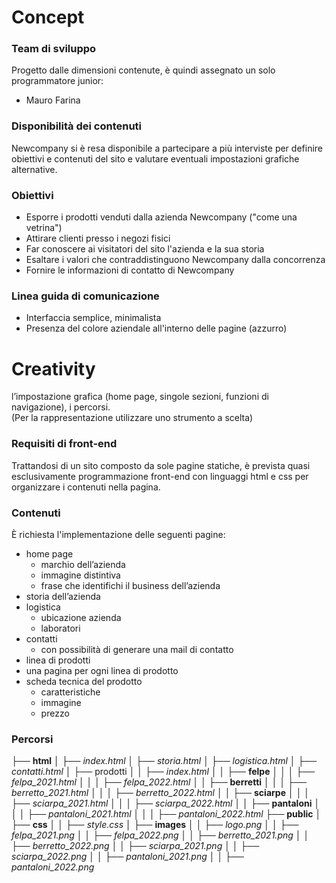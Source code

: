 # Concept

### Team di sviluppo

Progetto dalle dimensioni contenute, è quindi assegnato un solo programmatore junior:
- Mauro Farina

### Disponibilità dei contenuti

Newcompany si è resa disponibile a partecipare a più interviste per definire obiettivi e contenuti del sito e valutare eventuali impostazioni grafiche alternative.

### Obiettivi

- Esporre i prodotti venduti dalla azienda Newcompany ("come una vetrina")
- Attirare clienti presso i negozi fisici
- Far conoscere ai visitatori del sito l'azienda e la sua storia
- Esaltare i valori che contraddistinguono Newcompany dalla concorrenza
- Fornire le informazioni di contatto di Newcompany

### Linea guida di comunicazione

- Interfaccia semplice, minimalista
- Presenza del colore aziendale all'interno delle pagine (azzurro)

# Creativity

l’impostazione grafica (home page, singole sezioni, funzioni di navigazione), i percorsi.  
(Per la rappresentazione utilizzare uno strumento a scelta)

### Requisiti di front-end
 Trattandosi di un sito composto da sole pagine statiche, è prevista quasi esclusivamente programmazione front-end con linguaggi html e css per organizzare i contenuti nella pagina.

 ### Contenuti

 È richiesta l'implementazione delle seguenti pagine:
- home page
    - marchio dell’azienda
    - immagine distintiva
    - frase che identifichi il business dell’azienda
- storia dell’azienda
- logistica
    - ubicazione azienda
    - laboratori
- contatti
    - con possibilità di generare una mail di contatto
- linea di prodotti
- una pagina per ogni linea di prodotto
- scheda tecnica del prodotto
    - caratteristiche
    - immagine
    - prezzo

### Percorsi

├── **html**
│   ├── *index.html*
│   ├── *storia.html*
│   ├── *logistica.html*
│   ├── *contatti.html*
│   ├── prodotti
│   │   ├── *index.html*
│   │   ├── **felpe**
│   │   │   ├── *felpa_2021.html*
│   │   │   ├── *felpa_2022.html*
│   │   ├── **berretti**
│   │   │   ├── *berretto_2021.html*
│   │   │   ├── *berretto_2022.html*
│   │   ├── **sciarpe**
│   │   │   ├── *sciarpa_2021.html*
│   │   │   ├── *sciarpa_2022.html*
│   │   ├── **pantaloni**
│   │   │   ├── *pantaloni_2021.html*
│   │   │   ├── *pantaloni_2022.html*
├── **public**
│   ├── **css**
│   │   ├── *style.css*
│   ├── **images**
│   │   ├── *logo.png*
│   │   ├── *felpa_2021.png*
│   │   ├── *felpa_2022.png*
│   │   ├── *berretto_2021.png*
│   │   ├── *berretto_2022.png*
│   │   ├── *sciarpa_2021.png*
│   │   ├── *sciarpa_2022.png*
│   │   ├── *pantaloni_2021.png*
│   │   ├── *pantaloni_2022.png*
